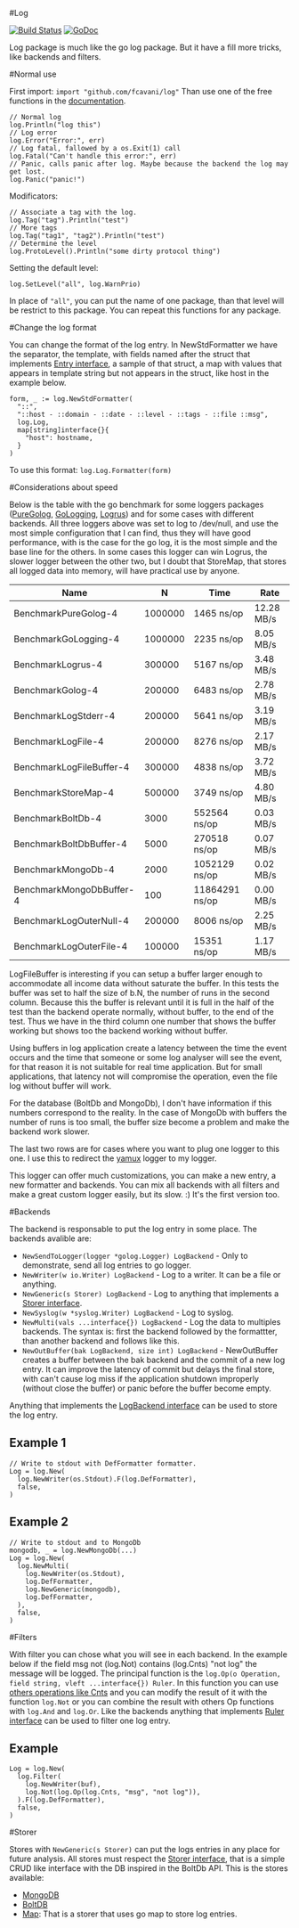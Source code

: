 #Log

[![Build Status](https://travis-ci.org/fcavani/log.svg?branch=master)](https://travis-ci.org/fcavani/log) [![GoDoc](https://godoc.org/github.com/fcavani/log?status.svg)](https://godoc.org/github.com/fcavani/log)

Log package is much like the go log package. But it have a fill more tricks, like backends and filters.

#Normal use

First import: `import "github.com/fcavani/log"`
Than use one of the free functions in the [documentation](https://godoc.org/github.com/fcavani/log).

```
// Normal log
log.Println("log this")
// Log error
log.Error("Error:", err)
// Log fatal, fallowed by a os.Exit(1) call
log.Fatal("Can't handle this error:", err)
// Panic, calls panic after log. Maybe because the backend the log may get lost.
log.Panic("panic!")
```

Modificators:

```
// Associate a tag with the log.
log.Tag("tag").Println("test")
// More tags
log.Tag("tag1", "tag2").Println("test")
// Determine the level
log.ProtoLevel().Println("some dirty protocol thing")
```

Setting the default level:

```
log.SetLevel("all", log.WarnPrio)
```

In place of `"all"`, you can put the name of one package, than that level
will be restrict to this package. You can repeat this functions for any
package. 

#Change the log format

You can change the format of the log entry. In NewStdFormatter we have
the separator, the template, with fields named after the struct that implements
[Entry interface](https://godoc.org/github.com/fcavani/log#Entry), a sample of that struct,
a map with values that appears in template string but not appears in the struct,
like host in the example below.

```
form, _ := log.NewStdFormatter(
  "::",
  "::host - ::domain - ::date - ::level - ::tags - ::file ::msg",
  log.Log,
  map[string]interface{}{
    "host": hostname,
  }
)
```

To use this format: `log.Log.Formatter(form)`

#Considerations about speed

Below is the table with the go benchmark for some loggers packages
([PureGolog](https://golang.org/pkg/log/), [GoLogging](https://github.com/op/go-logging), [Logrus](https://github.com/Sirupsen/logrus))
and for some cases with different backends.
All three loggers above was set to log to /dev/null, and use the most simple
configuration that I can find, thus they will have good performance, with is
the case for the go log, it is the most simple and the base line for the others.
In some cases this logger can win Logrus, the slower logger between the
other two, but I doubt that StoreMap, that stores
all logged data into memory, will have practical use by anyone.

Name | N | Time | Rate
-----|---|------|------
BenchmarkPureGolog-4|1000000|1465 ns/op|12.28 MB/s
BenchmarkGoLogging-4|1000000|2235 ns/op|8.05 MB/s
BenchmarkLogrus-4|300000|5167 ns/op|3.48 MB/s
BenchmarkGolog-4|200000|6483 ns/op|2.78 MB/s
BenchmarkLogStderr-4|200000|5641 ns/op|3.19 MB/s
BenchmarkLogFile-4|200000|8276 ns/op|2.17 MB/s
BenchmarkLogFileBuffer-4|300000|4838 ns/op|3.72 MB/s
BenchmarkStoreMap-4|500000|3749 ns/op|4.80 MB/s
BenchmarkBoltDb-4|3000|552564 ns/op|0.03 MB/s
BenchmarkBoltDbBuffer-4|5000|270518 ns/op|0.07 MB/s
BenchmarkMongoDb-4|2000|1052129 ns/op|0.02 MB/s
BenchmarkMongoDbBuffer-4|100|11864291 ns/op|0.00 MB/s
BenchmarkLogOuterNull-4|200000|8006 ns/op|2.25 MB/s
BenchmarkLogOuterFile-4|100000|15351 ns/op|1.17 MB/s


LogFileBuffer is interesting if you can setup a buffer larger enough to
accommodate all income data without saturate the buffer. In this tests the
buffer was set to half the size of b.N, the number of runs in the second
column. Because this the buffer is relevant until it is full in the half
of the test than the backend operate normally, without buffer, to the end
of the test. Thus we have in the third column one number that shows the
buffer working but shows too the backend working without buffer.

Using buffers in log application create a latency between the time the
event occurs and the time that someone or some log analyser will see the
event, for that reason it is not suitable for real time application. But for small
applications, that latency not will compromise the operation, even the
file log without buffer will work.

For the database (BoltDb and MongoDb), I don't have information if this numbers
correspond to the reality. In the case of MongoDb with buffers the number of
runs is too small, the buffer size become a problem and make the backend
work slower.

The last two rows are for cases where you want to plug one logger to this one.
I use this to redirect the [yamux](https://github.com/hashicorp/yamux)
logger to my logger.

This logger can offer much customizations, you can make a new entry, a new formatter
and backends. You can mix all backends with all filters and make a great custom
logger easily, but its slow. :) It's the first version too.

#Backends

The backend is responsable to put the log entry in some place. The backends avalible
are:

* `NewSendToLogger(logger *golog.Logger) LogBackend` - Only to demonstrate,
send all log entries to go logger.
* `NewWriter(w io.Writer) LogBackend` - Log to a writer. It can be a file or
anything.
* `NewGeneric(s Storer) LogBackend` - Log to anything that implements a [Storer
interface](https://godoc.org/github.com/fcavani/log#Storer).
* `NewSyslog(w *syslog.Writer) LogBackend` - Log to syslog.
* `NewMulti(vals ...interface{}) LogBackend` - Log the data to multiples backends.
  The syntax is: first the backend followed by the formattter, than another
  backend and follows like this.
* `NewOutBuffer(bak LogBackend, size int) LogBackend` - NewOutBuffer creates a
buffer between the bak backend and the commit of a new log entry. It can improve
the latency of commit but delays the final store, with can't cause log miss
if the application shutdown improperly (without close the buffer) or panic
before the buffer become empty.

Anything that implements the [LogBackend interface](https://godoc.org/github.com/fcavani/log#LogBackend)
can be used to store the log entry.

## Example 1

```
// Write to stdout with DefFormatter formatter.
Log = log.New(
  log.NewWriter(os.Stdout).F(log.DefFormatter),
  false,
)
```

## Example 2
```
// Write to stdout and to MongoDb
mongodb, _ = log.NewMongoDb(...)
Log = log.New(
  log.NewMulti(
    log.NewWriter(os.Stdout),
    log.DefFormatter,
    log.NewGeneric(mongodb),
    log.DefFormatter,
  ),
  false,
)
```  

#Filters

With filter you can chose what you will see in each backend.
In the example below if the field msg not (log.Not)
contains (log.Cnts) "not log" the message will be logged. The principal function
is the `log.Op(o Operation, field string, vleft ...interface{}) Ruler`.
In this function you can use [others operations like Cnts](https://godoc.org/github.com/fcavani/log#Operation)
and you can modify the result of it with the function `log.Not` or you can
combine the result with others Op functions with `log.And` and `log.Or`.
Like the backends anything that implements [Ruler interface](https://godoc.org/github.com/fcavani/log#Ruler)
can be used to filter one log entry.

## Example

```
Log = log.New(
  log.Filter(
    log.NewWriter(buf),
    log.Not(log.Op(log.Cnts, "msg", "not log")),
  ).F(log.DefFormatter),
  false,
)
```

#Storer

Stores with `NewGeneric(s Storer)` can put the logs entries in any place for
future analysis. All stores must respect the [Storer interface](https://godoc.org/github.com/fcavani/log#Storer),
that is a simple CRUD like interface with the DB inspired in the BoltDb API.
This is the stores available:

* [MongoDB](https://godoc.org/github.com/fcavani/log#MongoDb)
* [BoltDB](https://godoc.org/github.com/fcavani/log#BoltDb)
* [Map](https://godoc.org/github.com/fcavani/log#Map): That is a storer that uses
go map to store log entries.
